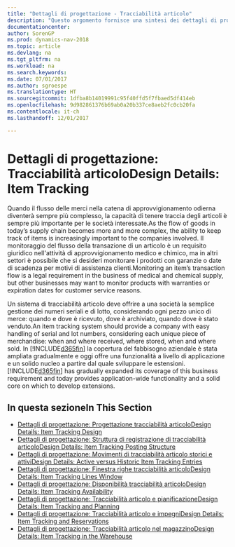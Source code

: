 ```yaml
---
title: "Dettagli di progettazione - Tracciabilità articolo"
description: "Questo argomento fornisce una sintesi dei dettagli di progettazione per la tracciabilità articolo."
documentationcenter: 
author: SorenGP
ms.prod: dynamics-nav-2018
ms.topic: article
ms.devlang: na
ms.tgt_pltfrm: na
ms.workload: na
ms.search.keywords: 
ms.date: 07/01/2017
ms.author: sgroespe
ms.translationtype: HT
ms.sourcegitcommit: 1dfba8b14019991c95f40ffd5f7fbaed5df414eb
ms.openlocfilehash: 9d982861376b69ab0a20b337ce8aeb2fc0cb20fa
ms.contentlocale: it-ch
ms.lasthandoff: 12/01/2017

---
```

# <a name="design-details-item-tracking"></a><span data-ttu-id="bd6a2-103">Dettagli di progettazione: Tracciabilità articolo</span><span class="sxs-lookup"><span data-stu-id="bd6a2-103">Design Details: Item Tracking</span></span>
<span data-ttu-id="bd6a2-104">Quando il flusso delle merci nella catena di approvvigionamento odierna diventerà sempre più complesso, la capacità di tenere traccia degli articoli è sempre più importante per le società interessate.</span><span class="sxs-lookup"><span data-stu-id="bd6a2-104">As the flow of goods in today’s supply chain becomes more and more complex, the ability to keep track of items is increasingly important to the companies involved.</span></span> <span data-ttu-id="bd6a2-105">Il monitoraggio del flusso della transazione di un articolo è un requisito giuridico nell'attività di approvvigionamento medico e chimico, ma in altri settori è possibile che si desideri monitorare i prodotti con garanzie o date di scadenza per motivi di assistenza clienti.</span><span class="sxs-lookup"><span data-stu-id="bd6a2-105">Monitoring an item’s transaction flow is a legal requirement in the business of medical and chemical supply, but other businesses may want to monitor products with warranties or expiration dates for customer service reasons.</span></span>  

<span data-ttu-id="bd6a2-106">Un sistema di tracciabilità articolo deve offrire a una società la semplice gestione dei numeri seriali e di lotto, considerando ogni pezzo unico di merce: quando e dove è ricevuto, dove è archiviato, quando dove è stato venduto.</span><span class="sxs-lookup"><span data-stu-id="bd6a2-106">An item tracking system should provide a company with easy handling of serial and lot numbers, considering each unique piece of merchandise: when and where received, where stored, when and where sold.</span></span> <span data-ttu-id="bd6a2-107">In [!INCLUDE[d365fin](includes/d365fin_md.md)] la copertura del fabbisogno aziendale è stata ampliata gradualmente e oggi offre una funzionalità a livello di applicazione e un solido nucleo a partire dal quale sviluppare le estensioni.</span><span class="sxs-lookup"><span data-stu-id="bd6a2-107">[!INCLUDE[d365fin](includes/d365fin_md.md)] has gradually expanded its coverage of this business requirement and today provides application-wide functionality and a solid core on which to develop extensions.</span></span>  

## <a name="in-this-section"></a><span data-ttu-id="bd6a2-108">In questa sezione</span><span class="sxs-lookup"><span data-stu-id="bd6a2-108">In This Section</span></span>  
* [<span data-ttu-id="bd6a2-109">Dettagli di progettazione: Progettazione tracciabilità articolo</span><span class="sxs-lookup"><span data-stu-id="bd6a2-109">Design Details: Item Tracking Design</span></span>](design-details-item-tracking-design.md)  
* [<span data-ttu-id="bd6a2-110">Dettagli di progettazione: Struttura di registrazione di tracciabilità articolo</span><span class="sxs-lookup"><span data-stu-id="bd6a2-110">Design Details: Item Tracking Posting Structure</span></span>](design-details-item-tracking-posting-structure.md)  
* [<span data-ttu-id="bd6a2-111">Dettagli di progettazione: Movimenti di tracciabilità articolo storici e attivi</span><span class="sxs-lookup"><span data-stu-id="bd6a2-111">Design Details: Active versus Historic Item Tracking Entries</span></span>](design-details-active-versus-historic-item-tracking-entries.md)  
* [<span data-ttu-id="bd6a2-112">Dettagli di progettazione: Finestra righe tracciabilità articolo</span><span class="sxs-lookup"><span data-stu-id="bd6a2-112">Design Details: Item Tracking Lines Window</span></span>](design-details-item-tracking-lines-window.md)  
* [<span data-ttu-id="bd6a2-113">Dettagli di progettazione: Disponibilità tracciabilità articolo</span><span class="sxs-lookup"><span data-stu-id="bd6a2-113">Design Details: Item Tracking Availability</span></span>](design-details-item-tracking-availability.md)  
* [<span data-ttu-id="bd6a2-114">Dettagli di progettazione: Tracciabilità articolo e pianificazione</span><span class="sxs-lookup"><span data-stu-id="bd6a2-114">Design Details: Item Tracking and Planning</span></span>](design-details-item-tracking-and-planning.md)  
* [<span data-ttu-id="bd6a2-115">Dettagli di progettazione: Tracciabilità articolo e impegni</span><span class="sxs-lookup"><span data-stu-id="bd6a2-115">Design Details: Item Tracking and Reservations</span></span>](design-details-item-tracking-and-reservations.md)  
* [<span data-ttu-id="bd6a2-116">Dettagli di progettazione: Tracciabilità articolo nel magazzino</span><span class="sxs-lookup"><span data-stu-id="bd6a2-116">Design Details: Item Tracking in the Warehouse</span></span>](design-details-item-tracking-in-the-warehouse.md)

